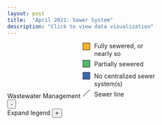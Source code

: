 ```yaml
---
layout: post
title:  "April 2021: Sewer System"
description: "Click to view data visualization"
---
```

<main id="map" class="map"></main>
<aside class="legend__wrapper legend__wrapper--datacommon">
  <div class="legend" style="max-height:340px;">
    <span class="legend__title legend__title--datacommon" id="title">Wastewater Management</span>
    <svg height="130" width="168" id="legend__medhv">
      <rect x="2" y="2" width="16" height="16" fill="#FDB525" stroke="#231F20"/>
      <text x="28" y="14" class="legend__entry legend__entry--datacommon" fill="#231F20">Fully sewered, or</text>
      <text x="28" y="32" class="legend__entry legend__entry--datacommon" fill="#231F20">nearly so</text>
      <rect x="2" y="42" width="16" height="16" fill="#4FB965" stroke="#231F20"/>
      <text x="28" y="56" class="legend__entry legend__entry--datacommon" fill="#231F20">Partially sewered</text>
      <rect x="2" y="70" width="16" height="16" fill="#3B66B0" stroke="#231F20"/>
      <text x="28" y="84" class="legend__entry legend__entry--datacommon" fill="#231F20">No centralized sewer</text>
      <text x="28" y="102" class="legend__entry legend__entry--datacommon" fill="#231F20">system(s)</text>
      <line x1="2" y1='126' x2="18" y2='110' style='stroke: black;'/>
      <text x="28" y="126" class="legend__entry legend__entry--datacommon" fill="#231F20">Sewer line</text>
    </svg>
  </div>
  <button type="button" class="button__collapsible button__collapsible--minus">-</button>
  <div>
    <label for="button__collapsible--plus" class="maximize-instructions legend__entry legend__entry--datacommon">Expand legend</label>
    <button type="button" class="button__collapsible button__collapsible--plus">+</button>
  </div>
</aside>

<script src="{{'assets/javascripts/sewer-map.js' | absolute_url }}" type="module"></script>